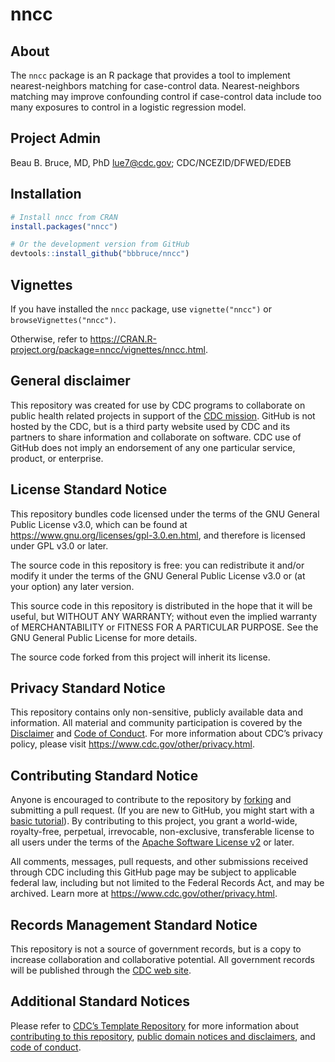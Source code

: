 
<!-- README.md is generated from README.Rmd. Please edit that file -->

# nncc

<!-- badges: start -->
<!-- badges: end -->

## About

The `nncc` package is an R package that provides a tool to implement
nearest-neighbors matching for case-control data. Nearest-neighbors
matching may improve confounding control if case-control data include
too many exposures to control in a logistic regression model.

## Project Admin

Beau B. Bruce, MD, PhD <lue7@cdc.gov>; CDC/NCEZID/DFWED/EDEB

## Installation

``` r
# Install nncc from CRAN
install.packages("nncc")

# Or the development version from GitHub
devtools::install_github("bbbruce/nncc")
```

## Vignettes

If you have installed the `nncc` package, use `vignette("nncc")` or
`browseVignettes("nncc")`.

Otherwise, refer to
<https://CRAN.R-project.org/package=nncc/vignettes/nncc.html>.

## General disclaimer

This repository was created for use by CDC programs to collaborate on
public health related projects in support of the [CDC
mission](https://www.cdc.gov/about/organization/mission.htm). GitHub is
not hosted by the CDC, but is a third party website used by CDC and its
partners to share information and collaborate on software. CDC use of
GitHub does not imply an endorsement of any one particular service,
product, or enterprise.

## License Standard Notice

This repository bundles code licensed under the terms of the GNU General
Public License v3.0, which can be found at
<https://www.gnu.org/licenses/gpl-3.0.en.html>, and therefore is
licensed under GPL v3.0 or later.

The source code in this repository is free: you can redistribute it
and/or modify it under the terms of the GNU General Public License v3.0
or (at your option) any later version.

This source code in this repository is distributed in the hope that it
will be useful, but WITHOUT ANY WARRANTY; without even the implied
warranty of MERCHANTABILITY or FITNESS FOR A PARTICULAR PURPOSE. See the
GNU General Public License for more details.

The source code forked from this project will inherit its license.

## Privacy Standard Notice

This repository contains only non-sensitive, publicly available data and
information. All material and community participation is covered by the
[Disclaimer](https://github.com/CDCgov/template/blob/master/DISCLAIMER.md)
and [Code of
Conduct](https://github.com/CDCgov/template/blob/master/code-of-conduct.md).
For more information about CDC’s privacy policy, please visit
<https://www.cdc.gov/other/privacy.html>.

## Contributing Standard Notice

Anyone is encouraged to contribute to the repository by
[forking](https://docs.github.com/en/pull-requests/collaborating-with-pull-requests/working-with-forks/fork-a-repo)
and submitting a pull request. (If you are new to GitHub, you might
start with a [basic
tutorial](https://docs.github.com/en/get-started/quickstart/set-up-git)).
By contributing to this project, you grant a world-wide, royalty-free,
perpetual, irrevocable, non-exclusive, transferable license to all users
under the terms of the [Apache Software License
v2](https://www.apache.org/licenses/LICENSE-2.0.html) or later.

All comments, messages, pull requests, and other submissions received
through CDC including this GitHub page may be subject to applicable
federal law, including but not limited to the Federal Records Act, and
may be archived. Learn more at <https://www.cdc.gov/other/privacy.html>.

## Records Management Standard Notice

This repository is not a source of government records, but is a copy to
increase collaboration and collaborative potential. All government
records will be published through the [CDC web
site](https://www.cdc.gov).

## Additional Standard Notices

Please refer to [CDC’s Template
Repository](https://github.com/CDCgov/template) for more information
about [contributing to this
repository](https://github.com/CDCgov/template/blob/master/CONTRIBUTING.md),
[public domain notices and
disclaimers](https://github.com/CDCgov/template/blob/master/DISCLAIMER.md),
and [code of
conduct](https://github.com/CDCgov/template/blob/master/code-of-conduct.md).
